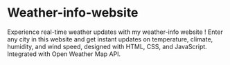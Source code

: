 # Weather-info-website
Experience real-time weather updates with my weather-info website ! Enter any city in this website and get instant updates on temperature, climate, humidity, and wind speed, designed with HTML, CSS, and JavaScript. Integrated with Open Weather Map API. 
